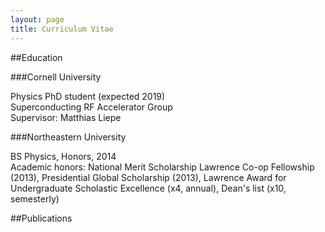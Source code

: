 ```yaml
---
layout: page
title: Curriculum Vitae
---
```


##Education

###Cornell University

Physics PhD student (expected 2019)  
Superconducting RF Accelerator Group  
Supervisor: Matthias Liepe  

###Northeastern University

BS Physics, Honors, 2014  
Academic honors: National Merit Scholarship Lawrence Co-op Fellowship (2013), Presidential Global Scholarship (2013), Lawrence Award for Undergraduate Scholastic Excellence (x4, annual), Dean's list (x10, semesterly)



##Publications

<div id="publicationList"> </div>
<script src="/cv/cv.js"> </script>
